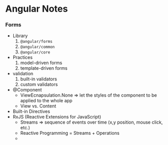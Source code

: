 # Angular Notes

### Forms

- Library
  1. `@angular/forms`
  2. `@angular/common`
  3. `@angular/core`
- Practices
  1. model-driven forms
  2. template-driven forms
- validation
  1. built-in validators
  2. custom validators
- @Component
  - ViewEcnapsulation.None => let the styles of the component to be applied to the whole app
  - View vs. Content
- Built-in Directives
- RxJS (Reactive Extensions for JavaScript)
  - Streams => sequence of events over time (x,y position, mouse click, etc.)
  - Reactive Programming = Streams + Operations
  - 
